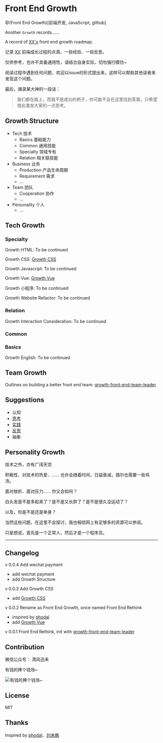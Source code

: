 # Front End Growth

@(Front End Growth)[前端开发, JavaScript, github]

Another `Growth` records…… 

A record of [XX's](http://xuxun.me) front end growth roadmap.

记录 [XX](http://xuxun.me)  前端成长过程的点滴，一些经验、一些反思。

仅供参考，也许不具备通用性，请结合自身实际，切勿强行模仿~ 

阅读过程中遇到任何问题，欢迎以issue的形式提出来，这样可以帮助其他读者来发现这个问题。


最后，摘录某大神的一段话：

> 我们都在路上，而我不是成功的例子，你可能不会在这里找到答案，只希望借此激发大家的一点思考。

## Growth Structure

- Tech 技术
   - Basics 基础能力
   - Common 通用技能
   - Specialty 领域专有
   - Relation 相关联技能
- Business 业务
   - Production 产品生命周期
   - Requirement 需求
   - ...
- Team 团队
   - Cooperation 协作
   - ...
- Personality 个人
   - ...
## Tech Growth


### Specialty 

Growth HTML: To be continued

Growth CSS: [Growth CSS](https://github.com/xunge0613/front-end-growth/blob/master/tech-growth/growth-css.md)

Growth Javascript: To be continued

Growth Vue: [Growth Vue](https://github.com/xunge0613/front-end-growth/blob/master/tech-growth/growth-vue.md)

Growth 小程序: To be continued

Growth Website Refactor:  To be continued

### Relation

Growth Interaction Consideration:  To be continued

### Common

### Basics 

Growth English: To be continued

## Team Growth

Outlines on building a better front end team: [growth-front-end-team-leader](https://github.com/xunge0613/front-end-growth/blob/master/team-growth/growth-front-end-team-leader.md)


## Suggestions

- 认知
- [思考](https://github.com/xunge0613/front-end-practice-collections#methodology)
- [实践](https://github.com/xunge0613/front-end-practice-collections)
- [反思](https://github.com/xunge0613/front-end-growth)
- 抽象


## Personality Growth

技术之外，亦有广阔天空

积极性、对技术的热爱、…… 也许会随着时间，日益衰减，偶尔也需要一些鸡汤。

面对挫折、面对压力…… 你又会如何？

白头发是不是多起来了？是不是又长胖了？是不是很久没运动了？

以及，你是不是还是单身？

当然这些问题，在这里不会探讨，我也相信网上有足够多的资源可以参阅。

只是想说，首先是一个正常人，然后才是一个程序员。


-------


## Changelog

v 0.0.4 Add wechat payment
- add wechat payment
- add Growth Structure

v 0.0.3 Add Growth CSS

- add [Growth CSS](https://github.com/xunge0613/front-end-growth/blob/master/tech-growth/growth-css.md)

v 0.0.2 Rename as Front End Growth, once named Front End Rethink
- inspired by [phodal](https://github.com/phodal/)
- add [Growth Vue](https://github.com/xunge0613/front-end-growth/blob/master/tech-growth/growth-vue.md)

v 0.0.1 Front End Rethink, init with [growth-front-end-team-leader](https://github.com/xunge0613/front-end-growth/blob/master/team-growth/growth-front-end-team-leader.md)

## Contribution

微信公众号： 清风迅来

有钱的捧个钱场~

![有钱的捧个钱场~](http://o7q107fd8.bkt.clouddn.com/image/github/wechat-payment.jpg)

## License

MIT

## Thanks

Inspired by  [phodal](https://github.com/phodal/)、[刘未鹏](http://mindhacks.cn)


